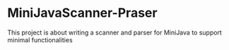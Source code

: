 # MiniJavaScanner-Praser
This project is about writing a scanner and parser for MiniJava to support minimal functionalities
